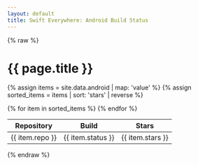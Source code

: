 ```yaml
---
layout: default
title: Swift Everywhere: Android Build Status
---
```

{% raw %}
<h1>{{ page.title }}</h1>

{% assign items = site.data.android | map: 'value' %}
{% assign sorted_items = items | sort: 'stars' | reverse %}

<table>
  <thead>
    <tr>
      <th>Repository</th>
      <th>Build</th>
      <th>Stars</th>
    </tr>
  </thead>
  <tbody>
    {% for item in sorted_items %}
    <tr>
      <td>{{ item.repo }}</td>
      <td>{{ item.status }}</td>
      <td>{{ item.stars }}</td>
    </tr>
    {% endfor %}
  </tbody>
</table>
{% endraw %}
